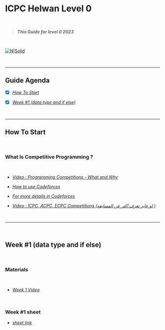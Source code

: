 # **ICPC Helwan Level 0**

</br>

> ***This Guide for level 0 2023***

</br>

[![N|Solid]( https://i.ibb.co/XZk3by5/46503849-906968576166753-5452320279143383040-o.jpg)]()

</br>

---

## **Guide Agenda**

- [x] [*How To Start*](#how-to-start)

- [x] [*Week #1 (data type and if else)*](#week-1-data-type-and-if-else)


</br>

-----

## **How To Start**

</br>


### **What Is Competitive Programming ?**

</br>

- [*Video : Programming Competitions - What and Why*](https://www.youtube.com/watch?v=YcRMNzLTIfg&list=PLPt2dINI2MIaNcU070HIAO8JWYBcafuyG&index=2)
- [*How to use Codeforces*](https://www.youtube.com/watch?v=uo83F-3qD08&list=PLzNwhgFIbucLD0fhttXDutkZGo-D8zWJX&index=4)

- [*For more details in Codeforces*](https://www.youtube.com/watch?v=7y6jB16zVl8&list=PLPt2dINI2MIaNcU070HIAO8JWYBcafuyG&index=5)

- [*Video : ICPC, ACPC, ECPC Competitions (لو عايز تعرف اكتر عن المسابقه )*](https://www.youtube.com/watch?v=TngPtAFRcbE&list=PLPt2dINI2MIaNcU070HIAO8JWYBcafuyG&index=3)

</br>

---

</br>

## **Week #1 (data type and if else)**

</br>

### Materials

</br>

- [*Week 1 Video*](https://www.youtube.com/watch?v=5xyYKGBZl0E)


</br>

### Week #1 sheet

- [*sheet link*](https://codeforces.com/group/Un7Zeu9ztK/contest/411691)

<!-- - [*sheet upsolve*]() -->

</br>
<!-- 
### Tips & Tricks session

- [*session link*]() -->


